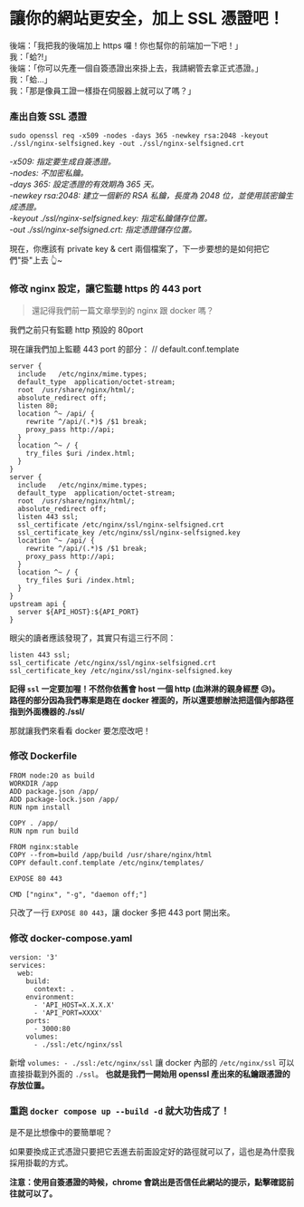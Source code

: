 # 讓你的網站更安全，加上 SSL 憑證吧！

後端：「我把我的後端加上 https 囉！你也幫你的前端加一下吧！」<br>
我：「蛤?!」<br>
後端：「你可以先產一個自簽憑證出來掛上去，我請網管去拿正式憑證。」<br>
我：「蛤...」<br>
我：「那是像員工證一樣掛在伺服器上就可以了嗎？」<br>

### 產出自簽 SSL 憑證

```
sudo openssl req -x509 -nodes -days 365 -newkey rsa:2048 -keyout ./ssl/nginx-selfsigned.key -out ./ssl/nginx-selfsigned.crt
```

_-x509: 指定要生成自簽憑證。_<br>
_-nodes: 不加密私鑰。_<br>
_-days 365: 設定憑證的有效期為 365 天。_<br>
_-newkey rsa:2048: 建立一個新的 RSA 私鑰，長度為 2048 位，並使用該密鑰生成憑證。_<br>
_-keyout ./ssl/nginx-selfsigned.key: 指定私鑰儲存位置。_<br>
_-out ./ssl/nginx-selfsigned.crt: 指定憑證儲存位置。_<br>

現在，你應該有 private key & cert 兩個檔案了，下一步要想的是如何把它們"掛"上去 👆~

### 修改 nginx 設定，讓它監聽 https 的 443 port

> 還記得我們前一篇文章學到的 nginx 跟 docker 嗎？

我們之前只有監聽 http 預設的 80port

現在讓我們加上監聽 443 port 的部分：
// default.conf.template

```
server {
  include   /etc/nginx/mime.types;
  default_type  application/octet-stream;
  root  /usr/share/nginx/html/;
  absolute_redirect off;
  listen 80;
  location ^~ /api/ {
    rewrite ^/api/(.*)$ /$1 break;
    proxy_pass http://api;
  }
  location ^~ / {
    try_files $uri /index.html;
  }
}
server {
  include   /etc/nginx/mime.types;
  default_type  application/octet-stream;
  root  /usr/share/nginx/html/;
  absolute_redirect off;
  listen 443 ssl;
  ssl_certificate /etc/nginx/ssl/nginx-selfsigned.crt
  ssl_certificate_key /etc/nginx/ssl/nginx-selfsigned.key
  location ^~ /api/ {
    rewrite ^/api/(.*)$ /$1 break;
    proxy_pass http://api;
  }
  location ^~ / {
    try_files $uri /index.html;
  }
}
upstream api {
  server ${API_HOST}:${API_PORT}
}
```

眼尖的讀者應該發現了，其實只有這三行不同：

```
listen 443 ssl;
ssl_certificate /etc/nginx/ssl/nginx-selfsigned.crt
ssl_certificate_key /etc/nginx/ssl/nginx-selfsigned.key
```

**記得 `ssl` 一定要加喔！不然你依舊會 host 一個 http (血淋淋的親身經歷 😥)。**<br>
**路徑的部分因為我們專案是跑在 docker 裡面的，所以還要想辦法把這個內部路徑指到外面機器的./ssl/**<br>

那就讓我們來看看 docker 要怎麼改吧！

### 修改 Dockerfile

```
FROM node:20 as build
WORKDIR /app
ADD package.json /app/
ADD package-lock.json /app/
RUN npm install

COPY . /app/
RUN npm run build

FROM nginx:stable
COPY --from=build /app/build /usr/share/nginx/html
COPY default.conf.template /etc/nginx/templates/

EXPOSE 80 443

CMD ["nginx", "-g", "daemon off;"]
```

只改了一行 `EXPOSE 80 443`，讓 docker 多把 443 port 開出來。

### 修改 docker-compose.yaml

```
version: '3'
services:
  web:
    build:
      context: .
    environment:
      - 'API_HOST=X.X.X.X'
      - 'API_PORT=XXXX'
    ports:
      - 3000:80
    volumes:
      - ./ssl:/etc/nginx/ssl
```

新增 `volumes: - ./ssl:/etc/nginx/ssl` 讓 docker 內部的 `/etc/nginx/ssl` 可以直接掛載到外面的 `./ssl`。
**也就是我們一開始用 openssl 產出來的私鑰跟憑證的存放位置。**

### 重跑 `docker compose up --build -d` 就大功告成了！

是不是比想像中的要簡單呢？<br>

如果要換成正式憑證只要把它丟進去前面設定好的路徑就可以了，這也是為什麼我採用掛載的方式。

**注意：使用自簽憑證的時候，chrome 會跳出是否信任此網站的提示，點擊確認前往就可以了。**
